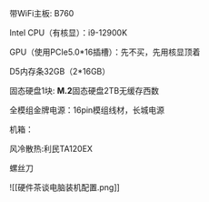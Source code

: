 带WiFi主板: B760

Intel CPU（有核显）：i9-12900K

GPU（使用PCIe5.0\*16插槽）：先不买，先用核显顶着

D5内存条32GB（2\*16GB）

固态硬盘1块: **M.2**固态硬盘2TB无缓存西数

全模组金牌电源：16pin模组线材，长城电源

机箱：

风冷散热:利民TA120EX 

螺丝刀

![[硬件茶谈电脑装机配置.png]]